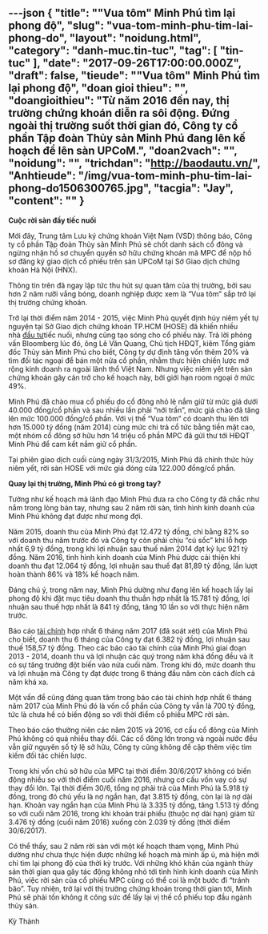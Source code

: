---json
{
    "title": "\"Vua tôm\" Minh Phú tìm lại phong độ",
    "slug": "vua-tom-minh-phu-tim-lai-phong-do",
    "layout": "noidung.html",
    "category": "danh-muc.tin-tuc",
    "tag": [
        "tin-tuc"
    ],
    "date": "2017-09-26T17:00:00.000Z",
    "draft": false,
    "tieude": "\"Vua tôm\" Minh Phú tìm lại phong độ",
    "doan gioi thieu": "",
    "doangioithieu": "Từ năm 2016 đến nay, thị trường chứng khoán diễn ra sôi động. Đứng ngoài thị trường suốt thời gian đó, Công ty cổ phần Tập đoàn Thủy sản Minh Phú đang lên kế hoạch để lên sàn UPCoM.",
    "doan2vach": "",
    "noidung": "",
    "trichdan": "http://baodautu.vn/",
    "Anhtieude": "/img/vua-tom-minh-phu-tim-lai-phong-do1506300765.jpg",
    "tacgia": "Jay",
    "__content__": ""
}
---
<p><span style="font-size:14px"><strong>Cuộc rời s&agrave;n đầy tiếc nuối</strong></span></p>

<p><span style="font-size:14px">Mới đ&acirc;y, Trung t&acirc;m Lưu k&yacute; chứng kho&aacute;n Việt Nam (VSD) th&ocirc;ng b&aacute;o, C&ocirc;ng ty cổ phần Tập đo&agrave;n Thủy sản Minh Ph&uacute; sẽ chốt danh s&aacute;ch cổ đ&ocirc;ng v&agrave; ngừng nhận hồ sơ chuyển quyền sở hữu chứng kho&aacute;n m&atilde; MPC để nộp hồ sơ đăng k&yacute; giao dịch cổ phiếu tr&ecirc;n s&agrave;n UPCoM tại Sở Giao dịch chứng kho&aacute;n H&agrave; Nội (HNX).</span></p>

<p><span style="font-size:14px">Th&ocirc;ng tin tr&ecirc;n đ&atilde; ngay lập tức thu h&uacute;t sự quan t&acirc;m của thị trường, bởi sau hơn 2 năm rưỡi vắng b&oacute;ng, doanh nghiệp được xem l&agrave; &ldquo;Vua t&ocirc;m&rdquo; sắp trở lại thị trường chứng kho&aacute;n.</span></p>

<p><span style="font-size:14px">Trở lại thời điểm năm 2014 - 2015, việc Minh Ph&uacute; quyết định hủy ni&ecirc;m yết tự nguyện tại Sở Giao dịch chứng kho&aacute;n TP.HCM (HOSE) đ&atilde; khiến nhiều nh&agrave;&nbsp;<a href="http://baodautu.vn/">đầu tư</a>tiếc nuối, nhưng cũng tạo s&oacute;ng cho cổ phiếu n&agrave;y. Trả lời phỏng vấn Bloomberg l&uacute;c đ&oacute;, &ocirc;ng L&ecirc; Văn Quang, Chủ tịch HĐQT, ki&ecirc;m Tổng gi&aacute;m đốc Thủy sản Minh Ph&uacute; cho biết, C&ocirc;ng ty dự định tăng vốn th&ecirc;m 20% v&agrave; t&igrave;m đối t&aacute;c ngoại để b&aacute;n một nửa cổ phần, nhằm thực hiện chiến lược mở rộng kinh doanh ra ngo&agrave;i l&atilde;nh thổ Việt Nam. Nhưng việc ni&ecirc;m yết tr&ecirc;n s&agrave;n chứng kho&aacute;n g&acirc;y cản trở cho kế hoạch n&agrave;y, bởi giới hạn room ngoại ở mức 49%.</span></p>

<p><span style="font-size:14px">Minh Ph&uacute; đ&atilde; ch&agrave;o mua cổ phiếu do cổ đ&ocirc;ng nhỏ lẻ nắm giữ từ mức gi&aacute; dưới 40.000 đồng/cổ phần v&agrave; sau nhiều lần phải &ldquo;nới trần&rdquo;, mức gi&aacute; ch&agrave;o đ&atilde; tăng l&ecirc;n mức 100.000 đồng/cổ phần. Với vị thế &ldquo;Vua t&ocirc;m&rdquo; c&oacute; doanh thu l&ecirc;n tới hơn 15.000 tỷ đồng (năm 2014) c&ugrave;ng mức chi trả cổ tức bằng tiền mặt cao, một nh&oacute;m cổ đ&ocirc;ng sở hữu hơn 14 triệu cổ phần MPC đ&atilde; gửi thư tới HĐQT Minh Ph&uacute; để cam kết nắm giữ cổ phần.</span></p>

<p><span style="font-size:14px">Tại phi&ecirc;n giao dịch cuối c&ugrave;ng ng&agrave;y 31/3/2015, Minh Ph&uacute; đ&atilde; ch&iacute;nh thức hủy ni&ecirc;m yết, rời s&agrave;n HOSE với mức gi&aacute; đ&oacute;ng cửa 122.000 đồng/cổ phần.</span></p>

<p><span style="font-size:14px"><strong>Quay lại thị trường, Minh Ph&uacute; c&oacute; g&igrave; trong tay?</strong></span></p>

<p><span style="font-size:14px">Tưởng như kế hoạch m&agrave; l&atilde;nh đạo Minh Ph&uacute; đưa ra cho C&ocirc;ng ty đ&atilde; chắc như nắm trong l&ograve;ng b&agrave;n tay, nhưng sau 2 năm rời s&agrave;n, t&igrave;nh h&igrave;nh kinh doanh của Minh Ph&uacute; kh&ocirc;ng đạt được như mong đợi.</span></p>

<p><span style="font-size:14px">Năm 2015, doanh thu của Minh Ph&uacute; đạt 12.472 tỷ đồng, chỉ bằng 82% so với doanh thu năm trước đ&oacute; v&agrave; C&ocirc;ng ty c&ograve;n phải chịu &ldquo;c&uacute; sốc&rdquo; khi lỗ hợp nhất 6,9 tỷ đồng, trong khi lợi nhuận sau thuế năm 2014 đạt kỷ lục 921 tỷ đồng. Năm 2016, t&igrave;nh h&igrave;nh kinh doanh của Minh Ph&uacute; được cải thiện khi doanh thu đạt 12.064 tỷ đồng, lợi nhuận sau thuế đạt 81,89 tỷ đồng, lần lượt ho&agrave;n th&agrave;nh 86% v&agrave; 18% kế hoạch năm.</span></p>

<p><span style="font-size:14px">Đ&aacute;ng ch&uacute; &yacute;, trong năm nay, Minh Ph&uacute; dường như đang l&ecirc;n kế hoạch lấy lại phong độ khi đặt mục ti&ecirc;u doanh thu thuần hợp nhất l&agrave; 15.781 tỷ đồng, lợi nhuận sau thuế hợp nhất l&agrave; 841 tỷ đồng, tăng 10 lần so với thực hiện năm trước.</span></p>

<p><span style="font-size:14px">B&aacute;o c&aacute;o&nbsp;<a href="http://baodautu.vn/tai-chinh-bao-hiem-d6/">t&agrave;i ch&iacute;nh</a>&nbsp;hợp nhất 6 th&aacute;ng năm 2017 (đ&atilde; so&aacute;t x&eacute;t) của Minh Ph&uacute; cho biết, doanh thu 6 th&aacute;ng của C&ocirc;ng ty đạt 6.382 tỷ đồng, lợi nhuận sau thuế 158,57 tỷ đồng. Theo c&aacute;c b&aacute;o c&aacute;o t&agrave;i ch&iacute;nh của Minh Ph&uacute; giai đoạn 2013 - 2014, doanh thu v&agrave; lợi nhuận c&aacute;c qu&yacute; trong năm kh&aacute; đồng đều v&agrave; &iacute;t c&oacute; sự tăng trưởng đột biến v&agrave;o nửa cuối năm. Trong khi đ&oacute;, mức doanh thu v&agrave; lợi nhuận m&agrave; C&ocirc;ng ty đạt được trong 6 th&aacute;ng đầu năm c&ograve;n c&aacute;ch đ&iacute;ch cả năm kh&aacute; xa.</span></p>

<p><span style="font-size:14px">Một vấn đề cũng đ&aacute;ng quan t&acirc;m trong b&aacute;o c&aacute;o t&agrave;i ch&iacute;nh hợp nhất 6 th&aacute;ng năm 2017 của Minh Ph&uacute; đ&oacute; l&agrave; vốn cổ phần của C&ocirc;ng ty vẫn l&agrave; 700 tỷ đồng, tức l&agrave; chưa hề c&oacute; biến động so với thời điểm cổ phiếu MPC rời s&agrave;n.</span></p>

<p><span style="font-size:14px">Theo b&aacute;o c&aacute;o thường ni&ecirc;n c&aacute;c năm 2015 v&agrave; 2016, cơ cấu cổ đ&ocirc;ng của Minh Ph&uacute; kh&ocirc;ng c&oacute; qu&aacute; nhiều thay đổi. C&aacute;c cổ đ&ocirc;ng lớn trong v&agrave; ngo&agrave;i nước đều vẫn giữ nguy&ecirc;n số tỷ lệ sở hữu, C&ocirc;ng ty cũng kh&ocirc;ng đề cập th&ecirc;m việc t&igrave;m kiếm đối t&aacute;c chiến lược.</span></p>

<p><span style="font-size:14px">Trong khi vốn chủ sở hữu của MPC tại thời điểm 30/6/2017 kh&ocirc;ng c&oacute; biến động nhiều so với thời điểm cuối năm 2016, nhưng cơ cấu vốn vay c&oacute; sự thay đổi lớn. Tại thời điểm 30/6, tổng nợ phải trả của Minh Ph&uacute; l&agrave; 5.918 tỷ đồng, trong đ&oacute; chủ yếu l&agrave; nợ ngắn hạn, đạt 3.815 tỷ đồng, c&ograve;n lại l&agrave; nợ d&agrave;i hạn. Khoản vay ngắn hạn của Minh Ph&uacute; l&agrave; 3.335 tỷ đồng, tăng 1.513 tỷ đồng so với cuối năm 2016, trong khi khoản tr&aacute;i phiếu (thuộc nợ d&agrave;i hạn) giảm từ 3.476 tỷ đồng (cuối năm 2016) xuống c&ograve;n 2.039 tỷ đồng (thời điểm 30/6/2017).</span></p>

<p><span style="font-size:14px">C&oacute; thể thấy, sau 2 năm rời s&agrave;n với một kế hoạch tham vọng, Minh Ph&uacute; dường như chưa thực hiện được những kế hoạch m&agrave; m&igrave;nh ấp ủ, m&agrave; hiện mới chỉ t&igrave;m lại phong độ của thời kỳ trước. Với những kh&oacute; khăn của ng&agrave;nh thủy sản thời gian qua g&acirc;y t&aacute;c động kh&ocirc;ng nhỏ tới t&igrave;nh h&igrave;nh kinh doanh của Minh Ph&uacute;, việc rời s&agrave;n của cổ phiếu MPC cũng c&oacute; thể coi l&agrave; một bước đi &ldquo;tr&aacute;nh b&atilde;o&rdquo;. Tuy nhi&ecirc;n, trở lại với thị trường chứng kho&aacute;n trong thời gian tới, Minh Ph&uacute; sẽ phải tốn kh&ocirc;ng &iacute;t c&ocirc;ng sức để lấy lại vị thế cổ phiếu top đầu ng&agrave;nh thủy sản.</span></p>

<p><span style="font-size:14px">Kỳ Th&agrave;nh</span></p>
